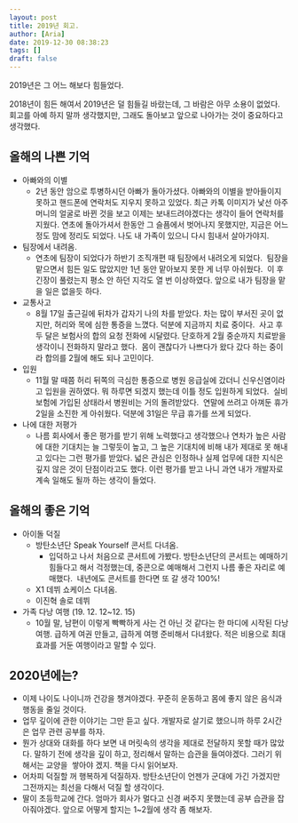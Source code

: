 ```yaml
---
layout: post
title: 2019년 회고.
author: [Aria]
date: 2019-12-30 08:38:23
tags: []
draft: false
---
```


2019년은 그 어느 해보다 힘들었다.

2018년이 힘든 해여서 2019년은 덜 힘들길 바랐는데, 그 바람은 아무 소용이 없었다. 회고를 아예 하지 말까 생각했지만, 그래도 돌아보고 앞으로 나아가는 것이 중요하다고 생각했다.

올해의 나쁜 기억
---------

*   아빠와의 이별
    *   2년 동안 암으로 투병하시던 아빠가 돌아가셨다. 아빠와의 이별을 받아들이지 못하고 핸드폰에 연락처도 지우지 못하고 있었다. 최근 카톡 이미지가 낯선 아주머니의 얼굴로 바뀐 것을 보고 이제는 보내드려야겠다는 생각이 들어 연락처를 지웠다. 연초에 돌아가셔서 한동안 그 슬픔에서 벗어나지 못했지만, 지금은 어느 정도 맘에 정리도 되었다. 나도 내 가족이 있으니 다시 힘내서 살아가야지.
*   팀장에서 내려옴.
    *   연초에 팀장이 되었다가 하반기 조직개편 때 팀장에서 내려오게 되었다.  팀장을 맡으면서 힘든 일도 많았지만 1년 동안 맡아보지 못한 게 너무 아쉬웠다.  이 후 긴장이 풀렸는지 평소 안 하던 지각도 열 번 이상하였다. 앞으로 내가 팀장을 맡을 일은 없을듯 하다.
*   교통사고
    *   8월 17일 출근길에 뒤차가 갑자기 나의 차를 받았다. 차는 많이 부서진 곳이 없지만, 허리와 목에 심한 통증을 느꼈다. 덕분에 지금까지 치료 중이다.  사고 후 두 달은 보험사의 합의 요청 전화에 시달렸다. 단호하게 2월 중순까지 치료받을 생각이니 전화하지 말라고 했다.  몸이 괜찮다가 나쁘다가 왔다 갔다 하는 중이라 합의를 2월에 해도 되나 고민이다.
*   입원
    *   11월 말 때쯤 허리 뒤쪽의 극심한 통증으로 병원 응급실에 갔더니 신우신염이라고 입원을 권하였다. 뭐 하루면 되겠지 했는데 이틀 정도 입원하게 되었다.  실비보험에 가입된 상태라서 병원비는 거의 돌려받았다.  연말에 쓰려고 아껴둔 휴가 2일을 소진한 게 아쉬웠다. 덕분에 31일은 무급 휴가를 쓰게 되었다.
*   나에 대한 저평가
    *   나름 회사에서 좋은 평가를 받기 위해 노력했다고 생각했으나 연차가 높은 사람에 대한 기대치는 늘 그렇듯이 높고, 그 높은 기대치에 비해 내가 제대로 못 해내고 있다는 그런 평가를 받았다. 넓은 관심은 인정하나 실제 업무에 대한 지식은 깊지 않은 것이 단점이라고도 했다. 이런 평가를 받고 나니 과연 내가 개발자로 계속 일해도 될까 하는 생각이 들었다.

올해의 좋은 기억
---------

*   아이돌 덕질
    *   방탄소년단 Speak Yourself 콘서트 다녀옴.
        *   입덕하고 나서 처음으로 콘서트에 가봤다. 방탄소년단의 콘서트는 예매하기 힘들다고 해서 걱정했는데, 중콘으로 예매해서 그런지 나름 좋은 자리로 예매했다.  내년에도 콘서트를 한다면 또 갈 생각 100%!
    *   X1 데뷔 쇼케이스 다녀옴.
    *   이진혁 솔로 데뷔
*   가족 다낭 여행 (19\. 12. 12~12. 15)
    *   10월 말, 남편이 이렇게 빡빡하게 사는 건 아닌 것 같다는 한 마디에 시작된 다낭 여행. 급하게 여권 만들고, 급하게 여행 준비해서 다녀왔다. 적은 비용으로 최대 효과를 거둔 여행이라고 말할 수 있다.

2020년에는?
--------

*   이제 나이도 나이니까 건강을 챙겨야겠다. 꾸준히 운동하고 몸에 좋지 않은 음식과 행동을 줄일 것이다.
*   업무 깊이에 관한 이야기는 그만 듣고 싶다. 개발자로 살기로 했으니까 하루 2시간은 업무 관련 공부를 하자.
*   뭔가 상대와 대화를 하다 보면 내 머릿속의 생각을 제대로 전달하지 못할 때가 많았다. 말하기 전에 생각을 깊이 하고, 정리해서 말하는 습관을 들여야겠다. 그러기 위해서는 교양을  쌓아야 겠지. 책을 다시 읽어보자.
*   어차피 덕질할 꺼 행복하게 덕질하자. 방탄소년단이 언젠가 군대에 가긴 가겠지만 그전까지는 최선을 다해서 덕질 할 생각이다.
*   딸이 초등학교에 간다. 엄마가 회사가 멀다고 신경 써주지 못했는데 공부 습관을 잡아줘야겠다. 앞으로 어떻게 할지는 1~2월에 생각 좀 해보자.